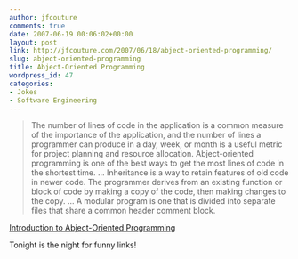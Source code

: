 ```yaml
---
author: jfcouture
comments: true
date: 2007-06-19 00:06:02+00:00
layout: post
link: http://jfcouture.com/2007/06/18/abject-oriented-programming/
slug: abject-oriented-programming
title: Abject-Oriented Programming
wordpress_id: 47
categories:
- Jokes
- Software Engineering
---
```


<blockquote>The number of lines of code in the application is a common measure of the importance of the application, and the number of lines a programmer can produce in a day, week, or month is a useful metric for project planning and resource allocation. Abject-oriented programming is one of the best ways to get the most lines of code in the shortest time.
...
Inheritance is a way to retain features of old code in newer code. The programmer derives from an existing function or block of code by making a copy of the code, then making changes to the copy.
...
A modular program is one that is divided into separate files that share a common header comment block.</blockquote>



[Introduction to Abject-Oriented Programming](http://typicalprogrammer.com/programming/abject-oriented/)

Tonight is the night for funny links!

